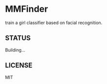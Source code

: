 # MMFinder
train a girl classifier based on facial recognition.

## STATUS
Building...


## LICENSE
MIT
